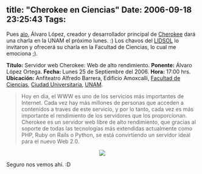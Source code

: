 title: "Cherokee en Ciencias"
Date: 2006-09-18 23:25:43
Tags: 
---
<p>Pues <a target="_blank" href="http://www.alobbs.com">alo</a>, Álvaro López, creador y desarrollador principal de <a target="_blank" href="http://www.0x50.org">Cherokee</a> dará una charla en la UNAM el próximo lunes. :) Los chavos del <a target="_blank" href="http://www.lidsol.org">LIDSOL</a> lo invitaron y ofrecerá su charla en la Facultad de Ciencias, lo cual me emociona ;).

<strong>Título:</strong> Servidor web Cherokee: Web de alto rendimiento.
<strong>Ponente:</strong> Álvaro López Ortega.
<strong>Fecha:</strong> Lunes 25 de Septiembre del 2006.
<strong>Hora:</strong> 17:00 hrs.
<strong>Ubicación:</strong> Anfiteatro Alfredo Barrera, Edificio Amoxcalli, <a href="http://www.fciencias.unam.mx/xfc-movimiento/app">Facultad de Ciencias</a>, <a href="http://www.mapa.unam.mx/">Ciudad Universitaria</a>, <a href="http://www.unam.mx/">UNAM</a>.
</p>
<blockquote>Hoy en día, el WWW es uno de los servicios más importantes de Internet. Cada vez hay más millones de personas que acceden a contenidos a traves de este servicio, y por lo tanto, cada vez es más importante el rendimiento de los servidores que los proporcionan. Cherokee es un servidor web libre de alto rendimiento, que gracias al soporte de todas las tecnologías más extendidas actualmente como PHP, Ruby on Rails o Python, se está convirtiendo un servidor ideal para el nuevo Web 2.0.</blockquote>
<p align="center"><a href="http://www.0x50.org"><img border="0" src="http://maggit.com.mx/cherokee.png"/></a></p>
<p>
Seguro nos vemos ahí. :D </p>
